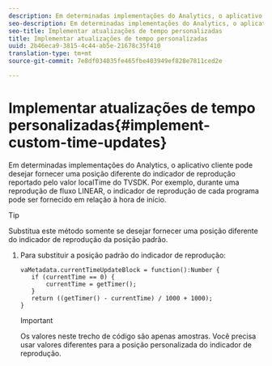 ```yaml
---
description: Em determinadas implementações do Analytics, o aplicativo cliente pode desejar fornecer uma posição diferente do indicador de reprodução reportado pelo valor localTime do TVSDK. Por exemplo, durante uma reprodução de fluxo LINEAR, o indicador de reprodução de cada programa pode ser fornecido em relação à hora de início.
seo-description: Em determinadas implementações do Analytics, o aplicativo cliente pode desejar fornecer uma posição diferente do indicador de reprodução reportado pelo valor localTime do TVSDK. Por exemplo, durante uma reprodução de fluxo LINEAR, o indicador de reprodução de cada programa pode ser fornecido em relação à hora de início.
seo-title: Implementar atualizações de tempo personalizadas
title: Implementar atualizações de tempo personalizadas
uuid: 2b46eca9-3815-4c44-ab5e-21678c35f410
translation-type: tm+mt
source-git-commit: 7e8df034035fe465fbe403949ef828e7811ced2e

---
```



# Implementar atualizações de tempo personalizadas{#implement-custom-time-updates}

Em determinadas implementações do Analytics, o aplicativo cliente pode desejar fornecer uma posição diferente do indicador de reprodução reportado pelo valor localTime do TVSDK. Por exemplo, durante uma reprodução de fluxo LINEAR, o indicador de reprodução de cada programa pode ser fornecido em relação à hora de início.

>[!TIP]
>
>Substitua este método somente se desejar fornecer uma posição diferente do indicador de reprodução da posição padrão.

1. Para substituir a posição padrão do indicador de reprodução:

   ```
   vaMetadata.currentTimeUpdateBlock = function():Number { 
      if (currentTime == 0) { 
          currentTime = getTimer(); 
      } 
      return ((getTimer() - currentTime) / 1000 + 1000); 
   }
   ```

   >[!IMPORTANT]
   >
   >Os valores neste trecho de código são apenas amostras. Você precisa usar valores diferentes para a posição personalizada do indicador de reprodução.

